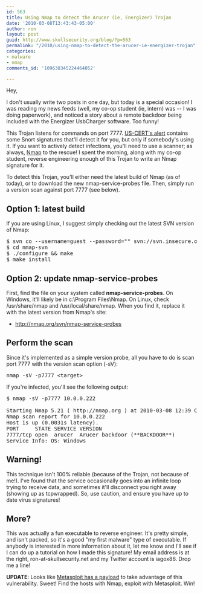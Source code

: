 ```yaml
---
id: 563
title: Using Nmap to detect the Arucer (ie, Energizer) Trojan
date: '2010-03-08T13:43:43-05:00'
author: ron
layout: post
guid: http://www.skullsecurity.org/blog/?p=563
permalink: "/2010/using-nmap-to-detect-the-arucer-ie-energizer-trojan"
categories:
- malware
- nmap
comments_id: '109638345224464052'

---
```


Hey,

I don't usually write two posts in one day, but today is a special occasion! I was reading my news feeds (well, my co-op student (ie, intern) was -- I was doing paperwork), and noticed a story about a remote backdoor being included with the Energizer UsbCharger software</a>. Too funny! 
<!--more-->
This Trojan listens for commands on port 7777. <a href='http://www.kb.cert.org/vuls/id/154421'>US-CERT's alert</a> contains some Snort signatures that'll detect it for you, but only if somebody's using it. If you want to actively detect infections, you'll need to use a scanner; as always, <a href='http://nmap.org'>Nmap</a> to the rescue! I spent the morning, along with my co-op student, reverse engineering enough of this Trojan to write an Nmap signature for it. 

To detect this Trojan, you'll either need the latest build of Nmap (as of today), or to download the new nmap-service-probes file. Then, simply run a version scan against port 7777 (see below).

<h2>Option 1: latest build</h2>
If you are using Linux, I suggest simply checking out the latest SVN version of Nmap:
<pre>$ svn co --username=guest --password="" svn://svn.insecure.org/nmap ./nmap-svn
$ cd nmap-svn
$ ./configure && make
$ make install</pre>

<h2>Option 2: update nmap-service-probes</h2>
First, find the file on your system called <strong>nmap-service-probes</strong>. On Windows, it'll likely be in c:\Program Files\Nmap. On Linux, check /usr/share/nmap and /usr/local/share/nmap. When you find it, replace it with the latest version from Nmap's site:
<ul>
<li><a href='http://nmap.org/svn/nmap-service-probes'>http://nmap.org/svn/nmap-service-probes</a></li>
</ul>

<h2>Perform the scan</h2>
Since it's implemented as a simple version probe, all you have to do is scan port 7777 with the version scan option (-sV):
<pre>nmap -sV -p7777 &lt;target&gt;</pre>

If you're infected, you'll see the following output:
<pre>$ nmap -sV -p7777 10.0.0.222

Starting Nmap 5.21 ( http://nmap.org ) at 2010-03-08 12:39 CST
Nmap scan report for 10.0.0.222
Host is up (0.0031s latency).
PORT     STATE SERVICE VERSION
7777/tcp open  arucer  Arucer backdoor (**BACKDOOR**)
Service Info: OS: Windows
</pre>

<h2>Warning!</h2>
This technique isn't 100% reliable (because of the Trojan, not because of me!). I've found that the service occasionally goes into an infinite loop trying to receive data, and sometimes it'll disconnect you right away (showing up as tcpwrapped). So, use caution, and ensure you have up to date virus signatures!

<h2>More?</h2>
This was actually a fun executable to reverse engineer. It's pretty simple, and isn't packed, so it's a good "my first malware" type of executable. If anybody is interested in more information about it, let me know and I'll see if I can do up a tutorial on how I made this signature! My email address is at the right, ron-at-skullsecurity.net and my Twitter account is iagox86. Drop me a line!

<strong>UPDATE</strong>: Looks like <a href='http://blog.metasploit.com/2010/03/locate-and-exploit-energizer-trojan.html'>Metasploit has a payload</a> to take advantage of this vulnerability. Sweet! Find the hosts with Nmap, exploit with Metasploit. Win!
